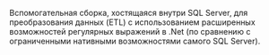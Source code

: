Вспомогательная сборка, хостящаяся внутри SQL Server, для преобразования данных (ETL) с использованием расширенных возможностей регулярных выражений в .Net (по сравнению с ограниченными нативными возможностями самого SQL Server).
